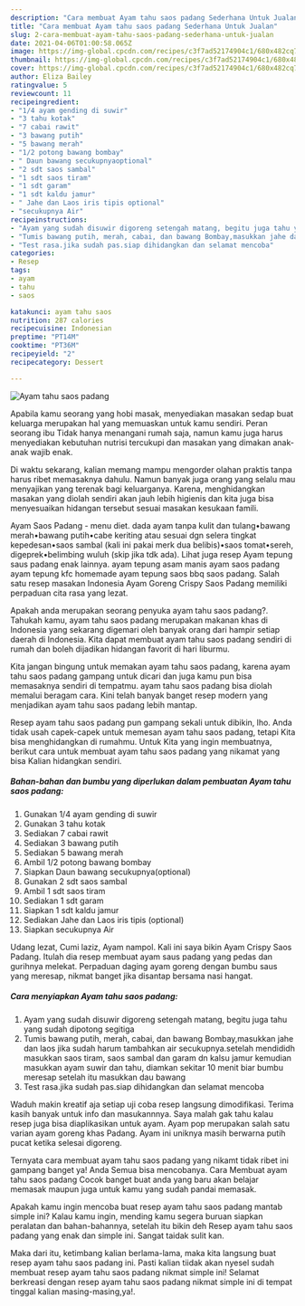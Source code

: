 ```yaml
---
description: "Cara membuat Ayam tahu saos padang Sederhana Untuk Jualan"
title: "Cara membuat Ayam tahu saos padang Sederhana Untuk Jualan"
slug: 2-cara-membuat-ayam-tahu-saos-padang-sederhana-untuk-jualan
date: 2021-04-06T01:00:58.065Z
image: https://img-global.cpcdn.com/recipes/c3f7ad52174904c1/680x482cq70/ayam-tahu-saos-padang-foto-resep-utama.jpg
thumbnail: https://img-global.cpcdn.com/recipes/c3f7ad52174904c1/680x482cq70/ayam-tahu-saos-padang-foto-resep-utama.jpg
cover: https://img-global.cpcdn.com/recipes/c3f7ad52174904c1/680x482cq70/ayam-tahu-saos-padang-foto-resep-utama.jpg
author: Eliza Bailey
ratingvalue: 5
reviewcount: 11
recipeingredient:
- "1/4 ayam gending di suwir"
- "3 tahu kotak"
- "7 cabai rawit"
- "3 bawang putih"
- "5 bawang merah"
- "1/2 potong bawang bombay"
- " Daun bawang secukupnyaoptional"
- "2 sdt saos sambal"
- "1 sdt saos tiram"
- "1 sdt garam"
- "1 sdt kaldu jamur"
- " Jahe dan Laos iris tipis optional"
- "secukupnya Air"
recipeinstructions:
- "Ayam yang sudah disuwir digoreng setengah matang, begitu juga tahu yang sudah dipotong segitiga"
- "Tumis bawang putih, merah, cabai, dan bawang Bombay,masukkan jahe dan laos jika sudah harum tambahkan air secukupnya.setelah mendididh masukkan saos tiram, saos sambal dan garam dn kalsu jamur kemudian masukkan ayam suwir dan tahu, diamkan sekitar 10 menit biar bumbu meresap setelah itu masukkan dau bawang"
- "Test rasa.jika sudah pas.siap dihidangkan dan selamat mencoba"
categories:
- Resep
tags:
- ayam
- tahu
- saos

katakunci: ayam tahu saos 
nutrition: 287 calories
recipecuisine: Indonesian
preptime: "PT14M"
cooktime: "PT36M"
recipeyield: "2"
recipecategory: Dessert

---
```



![Ayam tahu saos padang](https://img-global.cpcdn.com/recipes/c3f7ad52174904c1/680x482cq70/ayam-tahu-saos-padang-foto-resep-utama.jpg)

Apabila kamu seorang yang hobi masak, menyediakan masakan sedap buat keluarga merupakan hal yang memuaskan untuk kamu sendiri. Peran seorang ibu Tidak hanya menangani rumah saja, namun kamu juga harus menyediakan kebutuhan nutrisi tercukupi dan masakan yang dimakan anak-anak wajib enak.

Di waktu  sekarang, kalian memang mampu mengorder olahan praktis tanpa harus ribet memasaknya dahulu. Namun banyak juga orang yang selalu mau menyajikan yang terenak bagi keluarganya. Karena, menghidangkan masakan yang diolah sendiri akan jauh lebih higienis dan kita juga bisa menyesuaikan hidangan tersebut sesuai masakan kesukaan famili. 

Ayam Saos Padang - menu diet. dada ayam tanpa kulit dan tulang•bawang merah•bawang putih•cabe keriting atau sesuai dgn selera tingkat kepedesan•saos sambal (kali ini pakai merk dua belibis)•saos tomat•sereh, digeprek•belimbing wuluh (skip jika tdk ada). Lihat juga resep Ayam tepung saus padang enak lainnya. ayam tepung asam manis ayam saos padang ayam tepung kfc homemade ayam tepung saos bbq saos padang. Salah satu resep masakan Indonesia Ayam Goreng Crispy Saos Padang memiliki perpaduan cita rasa yang lezat.

Apakah anda merupakan seorang penyuka ayam tahu saos padang?. Tahukah kamu, ayam tahu saos padang merupakan makanan khas di Indonesia yang sekarang digemari oleh banyak orang dari hampir setiap daerah di Indonesia. Kita dapat membuat ayam tahu saos padang sendiri di rumah dan boleh dijadikan hidangan favorit di hari liburmu.

Kita jangan bingung untuk memakan ayam tahu saos padang, karena ayam tahu saos padang gampang untuk dicari dan juga kamu pun bisa memasaknya sendiri di tempatmu. ayam tahu saos padang bisa diolah memalui beragam cara. Kini telah banyak banget resep modern yang menjadikan ayam tahu saos padang lebih mantap.

Resep ayam tahu saos padang pun gampang sekali untuk dibikin, lho. Anda tidak usah capek-capek untuk memesan ayam tahu saos padang, tetapi Kita bisa menghidangkan di rumahmu. Untuk Kita yang ingin membuatnya, berikut cara untuk membuat ayam tahu saos padang yang nikamat yang bisa Kalian hidangkan sendiri.

<!--inarticleads1-->

##### Bahan-bahan dan bumbu yang diperlukan dalam pembuatan Ayam tahu saos padang:

1. Gunakan 1/4 ayam gending di suwir
1. Gunakan 3 tahu kotak
1. Sediakan 7 cabai rawit
1. Sediakan 3 bawang putih
1. Sediakan 5 bawang merah
1. Ambil 1/2 potong bawang bombay
1. Siapkan  Daun bawang secukupnya(optional)
1. Gunakan 2 sdt saos sambal
1. Ambil 1 sdt saos tiram
1. Sediakan 1 sdt garam
1. Siapkan 1 sdt kaldu jamur
1. Sediakan  Jahe dan Laos iris tipis (optional)
1. Siapkan secukupnya Air


Udang lezat, Cumi laziz, Ayam nampol. Kali ini saya bikin Ayam Crispy Saos Padang. Itulah dia resep membuat ayam saus padang yang pedas dan gurihnya melekat. Perpaduan daging ayam goreng dengan bumbu saus yang meresap, nikmat banget jika disantap bersama nasi hangat. 

<!--inarticleads2-->

##### Cara menyiapkan Ayam tahu saos padang:

1. Ayam yang sudah disuwir digoreng setengah matang, begitu juga tahu yang sudah dipotong segitiga
1. Tumis bawang putih, merah, cabai, dan bawang Bombay,masukkan jahe dan laos jika sudah harum tambahkan air secukupnya.setelah mendididh masukkan saos tiram, saos sambal dan garam dn kalsu jamur kemudian masukkan ayam suwir dan tahu, diamkan sekitar 10 menit biar bumbu meresap setelah itu masukkan dau bawang
1. Test rasa.jika sudah pas.siap dihidangkan dan selamat mencoba


Waduh makin kreatif aja setiap uji coba resep langsung dimodifikasi. Terima kasih banyak untuk info dan masukannnya. Saya malah gak tahu kalau resep juga bisa diaplikasikan untuk ayam. Ayam pop merupakan salah satu varian ayam goreng khas Padang. Ayam ini uniknya masih berwarna putih pucat ketika selesai digoreng. 

Ternyata cara membuat ayam tahu saos padang yang nikamt tidak ribet ini gampang banget ya! Anda Semua bisa mencobanya. Cara Membuat ayam tahu saos padang Cocok banget buat anda yang baru akan belajar memasak maupun juga untuk kamu yang sudah pandai memasak.

Apakah kamu ingin mencoba buat resep ayam tahu saos padang mantab simple ini? Kalau kamu ingin, mending kamu segera buruan siapkan peralatan dan bahan-bahannya, setelah itu bikin deh Resep ayam tahu saos padang yang enak dan simple ini. Sangat taidak sulit kan. 

Maka dari itu, ketimbang kalian berlama-lama, maka kita langsung buat resep ayam tahu saos padang ini. Pasti kalian tiidak akan nyesel sudah membuat resep ayam tahu saos padang nikmat simple ini! Selamat berkreasi dengan resep ayam tahu saos padang nikmat simple ini di tempat tinggal kalian masing-masing,ya!.

